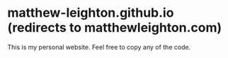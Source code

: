 matthew-leighton.github.io
(redirects to matthewleighton.com)
=====================
This is my personal website. Feel free to copy any of the code.
